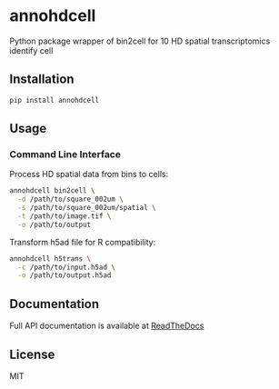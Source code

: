 # annohdcell

Python package wrapper of bin2cell for 10 HD spatial transcriptomics identify cell

## Installation

```bash
pip install annohdcell
```

## Usage

### Command Line Interface

Process HD spatial data from bins to cells:
```bash
annohdcell bin2cell \
  -d /path/to/square_002um \
  -s /path/to/square_002um/spatial \
  -t /path/to/image.tif \
  -o /path/to/output
```

Transform h5ad file for R compatibility:
```bash
annohdcell h5trans \
  -c /path/to/input.h5ad \
  -o /path/to/output.h5ad
```

## Documentation

Full API documentation is available at [ReadTheDocs](https://annohdcell.readthedocs.io)

## License

MIT
